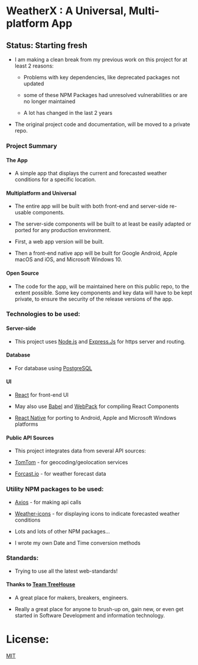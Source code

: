# WeatherX : A Universal, Multi-platform App

## Status: Starting fresh

- I am making a clean break from my previous work on this project for at least 2 reasons:

  - Problems with key dependencies, like deprecated packages not updated

  - some of these NPM Packages had unresolved vulnerabilities or are no longer maintained

  - A lot has changed in the last 2 years

- The original project code and documentation, will be moved to a private repo.


### Project Summary

#### The App

  - A simple app that displays the current and forecasted weather conditions for a specific location.

#### Multiplatform and Universal

  - The entire app will be built with both front-end and server-side re-usable components.

  - The server-side components will be built to at least be easily adapted or ported for any production environment.

  - First, a web app version will be built.

  - Then a front-end native app will be built for Google Android, Apple macOS and iOS, and Microsoft Windows 10.

#### Open Source

  - The code for the app, will be maintained here on this public repo, to the extent possible.  Some key components and key data will have to be kept private, to ensure the security of the release versions of the app.

### Technologies to be used:

#### Server-side

- This project uses [Node.js](https://nodejs.org/) and [Express.Js](https://expressjs.com/) for https server and routing.

#### Database

- For database using [PostgreSQL](https://www.postgresql.org/)

#### UI

- [React](https://reactjs.org/) for front-end UI

- May also use [Babel](https://babeljs.io/) and [WebPack](https://webpack.js.org/concepts) for compiling React Components

- [React Native](https://reactnative.dev/) for porting to Android, Apple and Microsoft Windows platforms

#### Public API Sources

- This project integrates data from several API sources:  

- [TomTom](https://developer.tomtom.com/maps-sdk-web) - for geocoding/geolocation services

- [Forcast.io](https://darksky.net/dev/docs) - for weather forecast data

### Utility NPM packages to be used:

- [Axios](https://www.npmjs.com/package/axios) - for making api calls

- [Weather-icons](https://www.npmjs.com/package/weather-icons) - for displaying icons to indicate forecasted weather conditions

- Lots and lots of other NPM packages...

- I wrote my own Date and Time conversion methods

### Standards:

- Trying to use all the latest web-standards!

#### Thanks to [Team TreeHouse](https://teamtreehouse.com)

- A great place for makers, breakers, engineers.

- Really a great place for anyone to brush-up on, gain new, or even get started in Software Development and information technology.

# License:

[MIT](LICENSE)
